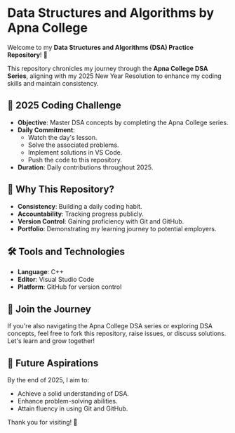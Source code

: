 
# Data Structures and Algorithms by Apna College

Welcome to my **Data Structures and Algorithms (DSA) Practice Repository**! 🎉

This repository chronicles my journey through the **Apna College DSA Series**, aligning with my 2025 New Year Resolution to enhance my coding skills and maintain consistency.

## 📅 2025 Coding Challenge

- **Objective**: Master DSA concepts by completing the Apna College series.
- **Daily Commitment**:
  - Watch the day's lesson.
  - Solve the associated problems.
  - Implement solutions in VS Code.
  - Push the code to this repository.
- **Duration**: Daily contributions throughout 2025.

## 🚀 Why This Repository?

- **Consistency**: Building a daily coding habit.
- **Accountability**: Tracking progress publicly.
- **Version Control**: Gaining proficiency with Git and GitHub.
- **Portfolio**: Demonstrating my learning journey to potential employers.

## 🛠 Tools and Technologies

- **Language**: C++
- **Editor**: Visual Studio Code
- **Platform**: GitHub for version control

## 🤝 Join the Journey

If you're also navigating the Apna College DSA series or exploring DSA concepts, feel free to fork this repository, raise issues, or discuss solutions. Let's learn and grow together!

## 🎯 Future Aspirations

By the end of 2025, I aim to:
- Achieve a solid understanding of DSA.
- Enhance problem-solving abilities.
- Attain fluency in using Git and GitHub.

Thank you for visiting! 🚀
